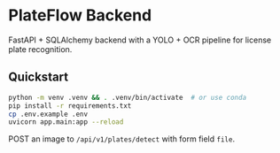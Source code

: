# PlateFlow Backend

FastAPI + SQLAlchemy backend with a YOLO + OCR pipeline for license plate recognition.

## Quickstart

```bash
python -m venv .venv && . .venv/bin/activate  # or use conda
pip install -r requirements.txt
cp .env.example .env
uvicorn app.main:app --reload
```

POST an image to `/api/v1/plates/detect` with form field `file`.
